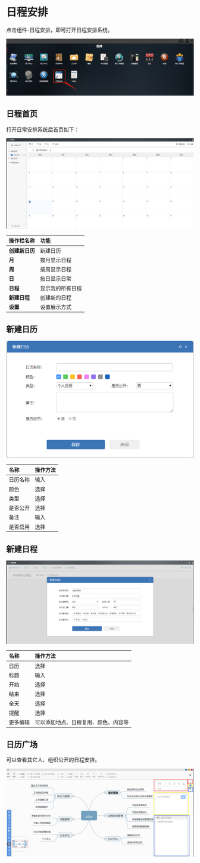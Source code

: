 # 日程安排

点击组件-日程安排，即可打开日程安排系统。

![](../.gitbook/assets/0%20%287%29.png)

## 日程首页

打开日常安排系统后首页如下：

![](../.gitbook/assets/1%20%284%29.png)

| **操作栏名称** | **功能** |
| :--- | :--- |
| **创建新日历** | 新建日历 |
| **月** | 按月显示日程 |
| **周** | 按周显示日程 |
| **日** | 按日显示日常 |
| **日程** | 显示我的所有日程 |
| **新建日程** | 创建新的日程 |
| **设置** | 设置展示方式 |

## 新建日历

![](../.gitbook/assets/2%20%281%29.png)

| 名称 | 操作方法 |
| :--- | :--- |
| 日历名称 | 输入 |
| 颜色 | 选择 |
| 类型 | 选择 |
| 是否公开 | 选择 |
| 备注 | 输入 |
| 是否启用 | 选择 |

## 新建日程

![](../.gitbook/assets/3.png)

| 名称 | 操作方法 |
| :--- | :--- |
| 日历 | 选择 |
| 标题 | 输入 |
| 开始 | 选择 |
| 结束 | 选择 |
| 全天 | 选择 |
| 提醒 | 选择 |
| 更多编辑 | 可以添加地点、日程复用、颜色、内容等 |

## 日历广场

可以查看其它人、组织公开的日程安排。

![](../.gitbook/assets/4%20%287%29.png)

